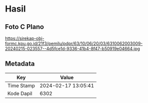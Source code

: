 # Hasil

## Foto C Plano

https://sirekap-obj-formc.kpu.go.id/21f3/pemilu/pdpr/63/10/06/20/03/6310062003009-20240215-023557--4d5fce1d-9336-41b4-8f47-b50919e04664.jpg


## Metadata

| Key        | Value               |
| ---------- | ------------------- |
| Time Stamp | 2024-02-17 13:05:41 |
| Kode Dapil | 6302                |



